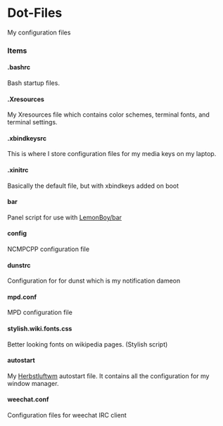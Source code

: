 # Dot-Files
My configuration files


### Items

#### .bashrc
Bash startup files.

#### .Xresources
My Xresources file which contains color schemes, terminal fonts, and terminal settings.

#### .xbindkeysrc
This is where I store configuration files for my media keys on my laptop.

#### .xinitrc
Basically the default file, but with xbindkeys added on boot

#### bar
Panel script for use with [LemonBoy/bar](https://github.com/LemonBoy/bar)

#### config
NCMPCPP configuration file

#### dunstrc
Configuration for for dunst which is my notification dameon

#### mpd.conf
MPD configuration file

#### stylish.wiki.fonts.css
Better looking fonts on wikipedia pages. (Stylish script)

#### autostart
My [Herbstluftwm](http://www.herbstluftwm.org) autostart file. It contains all the configuration for my window manager.

#### weechat.conf
Configuration files for weechat IRC client
